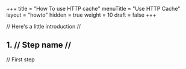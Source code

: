+++
title = "How To use HTTP cache"
menuTitle = "Use HTTP Cache"
layout = "howto"
hidden = true
weight = 10
draft = false
+++

// Here's a little introduction //

## 1. // Step name //

// First step
